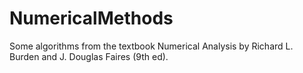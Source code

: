 # NumericalMethods
Some algorithms from the textbook Numerical Analysis by Richard L. Burden and J. Douglas Faires (9th ed).  

